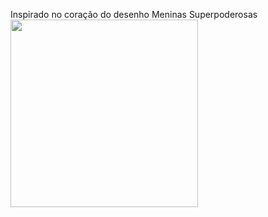 Inspirado no coração do desenho Meninas Superpoderosas
<br>
<img src="https://i.imgur.com/gGiKQ0C.gif" width="300"/>
